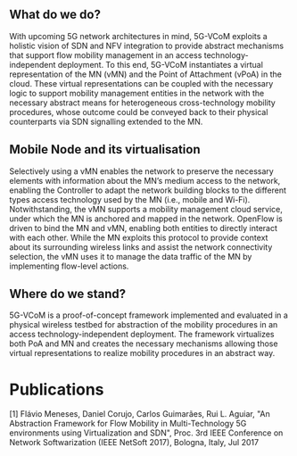 ## What do we do?
With upcoming 5G network architectures in mind, 5G-VCoM exploits a holistic vision of SDN and NFV integration to provide abstract mechanisms that support flow mobility management in an access technology-independent deployment. To this end, 5G-VCoM instantiates a virtual representation of the MN (vMN) and the Point of Attachment (vPoA) in the cloud. These virtual representations can be coupled with the necessary logic to support mobility management entities in the network with the necessary abstract means for heterogeneous cross-technology mobility procedures, whose outcome could be conveyed back to their physical counterparts via SDN signalling extended to the MN.

## Mobile Node and its virtualisation
Selectively using a vMN enables the network to preserve the necessary elements with information about the MN’s medium access to the
network, enabling the Controller to adapt the network building blocks to the different types access technology used by the MN (i.e., mobile and Wi-Fi). 
Notwithstanding, the vMN supports a mobility management cloud service, under which the MN is anchored and mapped in the network. OpenFlow is driven to bind the MN and vMN, enabling both entities to directly interact with each other. While the MN exploits this protocol to provide context about its surrounding wireless links and assist the network connectivity selection, the vMN uses it to manage the data traffic of the MN by implementing flow-level actions.

## Where do we stand?
5G-VCoM is a proof-of-concept framework implemented and evaluated in a physical wireless testbed for abstraction of the mobility procedures in an access technology-independent deployment. The framework virtualizes both PoA and MN and creates the necessary mechanisms allowing those virtual representations to realize mobility procedures in an abstract way. 

# Publications
[1] Flávio Meneses, Daniel Corujo, Carlos Guimarães, Rui L. Aguiar, "An Abstraction Framework for Flow Mobility in Multi-Technology 5G environments using Virtualization and SDN", Proc. 3rd IEEE Conference on Network Softwarization (IEEE NetSoft 2017), Bologna, Italy, Jul 2017
